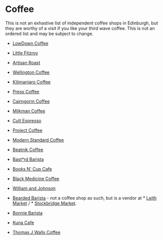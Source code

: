 # Coffee

This is not an exhastive list of independent coffee shops in Edinburgh, but they are worthy of a visit if you like your third wave coffee. This is not an ordered list and may be subject to change. 

* [LowDown Coffee](https://bit.ly/45F789T)

* [Little Fitzroy](https://bit.ly/45EM7vQ)

* [Artisan Roast](https://bit.ly/3QnQtmY)

* [Wellington Coffee](https://bit.ly/3rXHDCU)

* [Kilimanjaro Coffee](https://bit.ly/45AVLjg)

* [Press Coffee](https://bit.ly/408Yijx)

* [Cairngorm Coffee](https://cairngorm.coffee/)

* [Milkman Coffee](https://bit.ly/46ADrbo)

* [Cult Espresso](https://bit.ly/3Fseqmw)

* [Project Coffee](https://bit.ly/3QmfBdH)

* [Modern Standard Coffee](https://bit.ly/48YJwjm)

* [Beatnik Coffee](https://www.beatnik.cafe/)

* [Bast*rd Barista](https://www.bastardbarista.com/)

* [Books N' Cup Cafe](https://books-n-cup-cafe.menu-world.com/)

* [Black Medicine Coffee](https://www.blackmedicine.co.uk/)

* [William and Johnson](https://www.williamsandjohnson.com/)

* [Bearded Barista](https://www.instagram.com/beardedbarista_/?hl=en) - not a coffee shop as such, but is a vendor at * [Leith Market](https://www.instagram.com/leithmarket/?hl=en) / * [Stockbridge Market](https://www.instagram.com/stockbridgemarket/?hl=en).

* [Bonnie Barista](https://bonniebarista.co.uk/)

* [Kuna Cafe](https://www.instagram.com/kunacafe/?hl=en)

* [Thomas J Walls Coffee](https://www.facebook.com/pages/Thomas-J-Walls/147270558642913)

